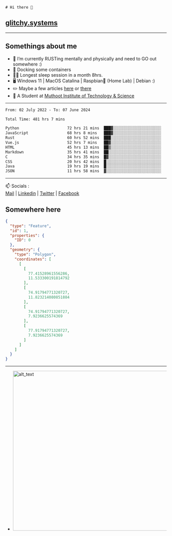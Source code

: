 ```
# Hi there 👋
```
## [glitchy.systems](https://glitchy.systems)
---

## Somethings about me



- 🌱 I’m currently RUSTing mentally and physically and need to GO out somewhere :)
- 🐋 Docking some containers
- 😶‍🌫️ Longest sleep session in a month 8hrs.
- 🖥️ Windows 11 | MacOS Catalina | Raspbian🥧 (Home Lab) | Debian :)
- ✏️ Maybe a few articles [here](https://medium.com/@advaithnarayanan8) or [there](https://medium.com/@advaithnarayanan8)
- 📑 A Student at [Muthoot Institute of Technology & Science](https://mgmits.ac.in/)



---

<!--START_SECTION:waka-->

```txt
From: 02 July 2022 - To: 07 June 2024

Total Time: 481 hrs 7 mins

Python                     72 hrs 21 mins  ███▓░░░░░░░░░░░░░░░░░░░░░   15.04 %
JavaScript                 68 hrs 8 mins   ███▓░░░░░░░░░░░░░░░░░░░░░   14.16 %
Rust                       60 hrs 52 mins  ███░░░░░░░░░░░░░░░░░░░░░░   12.65 %
Vue.js                     52 hrs 7 mins   ██▓░░░░░░░░░░░░░░░░░░░░░░   10.83 %
HTML                       45 hrs 13 mins  ██▒░░░░░░░░░░░░░░░░░░░░░░   09.40 %
Markdown                   35 hrs 41 mins  ██░░░░░░░░░░░░░░░░░░░░░░░   07.42 %
C                          34 hrs 35 mins  █▓░░░░░░░░░░░░░░░░░░░░░░░   07.19 %
CSS                        20 hrs 42 mins  █░░░░░░░░░░░░░░░░░░░░░░░░   04.31 %
Java                       19 hrs 19 mins  █░░░░░░░░░░░░░░░░░░░░░░░░   04.02 %
JSON                       11 hrs 58 mins  ▓░░░░░░░░░░░░░░░░░░░░░░░░   02.49 %
```

<!--END_SECTION:waka-->

---

📫 Socials :<br>
[Mail](mailto:advaith@glitchy.systems) | [Linkedin](https://www.linkedin.com/in/advaith-narayanan-a72152214/) | [Twitter](https://twitter.com/advaithnarayan) | [Facebook](https://screenmessage.com/qinq)

## Somewhere here

```geojson
{
  "type": "Feature",
  "id": 1,
  "properties": {
    "ID": 0
  },
  "geometry": {
    "type": "Polygon",
    "coordinates": [
      [
        [
          77.41528961556286,
          11.533300191814792
        ],
        [
          74.91794771320727,
          11.823214080851884
        ],
        [
          74.91794771320727,
          7.9236625574369
        ],
        [
          77.91794771320727,
          7.9236625574369
        ]
      ]
    ]
  }
}
```


--- 
- [<img alt="alt_text" width="500px" src="https://valid.x86.fr/cache/banner/xv24bv-6.png" />](https://valid.x86.fr/xv24bv)


